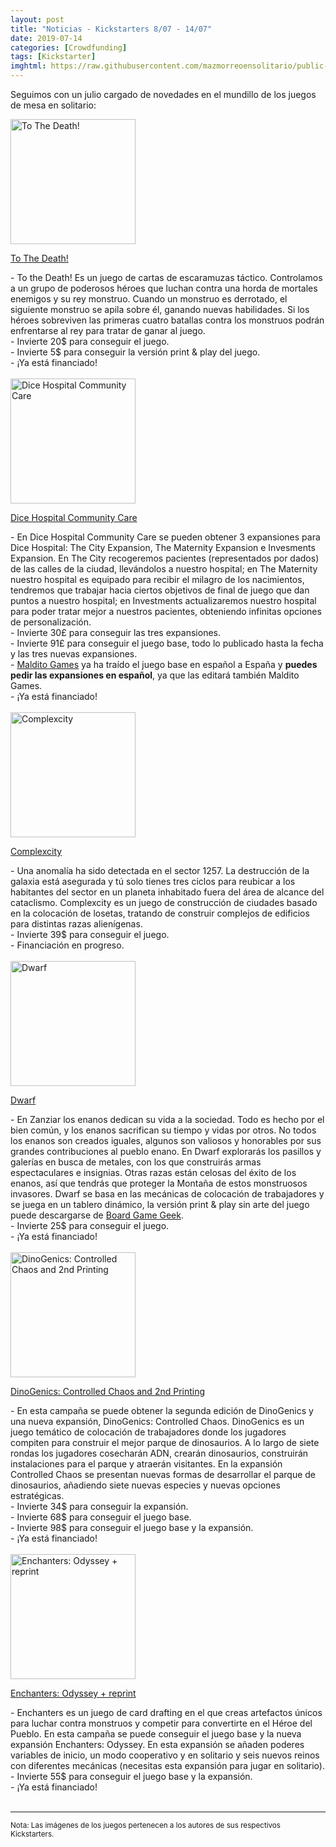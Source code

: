 ```yaml
---
layout: post
title: "Noticias - Kickstarters 8/07 - 14/07"
date: 2019-07-14
categories: [Crowdfunding]
tags: [Kickstarter]
imghtml: https://raw.githubusercontent.com/mazmorreoensolitario/public-images/master/crowdfunding/crowdfunding-19-0708-0714.jpg
---
```


Seguimos con un julio cargado de novedades en el mundillo de los juegos de mesa 
en solitario:

<div class="row">
    <div class="col-md-3">
        <img width="200" height="200"
            src="https://ksr-ugc.imgix.net/assets/025/723/454/ed354ba2b84edbe1c975db9b7c9d22f3_original.jpg?ixlib=rb-2.1.0&w=680&fit=max&v=1562464992&auto=format&gif-q=50&q=92&s=a33617e43a29d60f2da53ff4893730ad"
            class="img-thumbnail" alt="To The Death!">
    </div>
    <div class="col-md-9">
        <p>
            <a target="_blank" 
                href="https://www.kickstarter.com/projects/877511135/to-the-death-a-tactical-skirmish-game-for-1-2-players?ref=mazmorreoensolitario">
            To The Death!
            </a>
        </p>
           - To the Death! Es un juego de cartas de escaramuzas
           táctico. Controlamos a un grupo de poderosos héroes que luchan
           contra una horda de mortales enemigos y su rey monstruo. Cuando un
           monstruo es derrotado, el siguiente monstruo se apila sobre él,
           ganando nuevas habilidades. Si los héroes sobreviven las primeras
           cuatro batallas contra los monstruos podrán enfrentarse al rey para
           tratar de ganar al juego.
           <br>
           - Invierte 20$ para conseguir el juego.
           <br>
           - Invierte 5$ para conseguir la versión print & play del juego.
          <br>
          - ¡Ya está financiado!
    </div>
</div>
<br>

<div class="row">
    <div class="col-md-3">
        <img width="200" height="200"
            src="https://ksr-ugc.imgix.net/assets/025/737/993/20da4622139df9b1150670e33df3c9f1_original.jpg?ixlib=rb-2.1.0&w=680&fit=max&v=1562606399&auto=format&gif-q=50&q=92&s=4b1a9d2e1dd416a68fac03f9cbc4307c"
            class="img-thumbnail" alt="Dice Hospital Community Care">
    </div>
    <div class="col-md-9">
        <p>
            <a target="_blank" 
                href="https://www.kickstarter.com/projects/alleycatgames/dice-hospital-community-care-3-expansions-for-dice-hospital?ref=mazmorreoensolitario">
            Dice Hospital Community Care
            </a>
        </p>
           - En Dice Hospital Community Care se pueden obtener 3 expansiones
           para Dice Hospital: The City Expansion, The Maternity Expansion e
           Invesments Expansion. En The City recogeremos pacientes
           (representados por dados) de las calles de la ciudad, llevándolos a
           nuestro hospital; en The Maternity nuestro hospital es equipado para
           recibir el milagro de los nacimientos, tendremos que trabajar hacia
           ciertos objetivos de final de juego que dan puntos a nuestro
           hospital; en Investments actualizaremos nuestro hospital para poder
           tratar mejor a nuestros pacientes, obteniendo infinitas opciones de
           personalización. 
           <br>
           - Invierte 30£ para conseguir las tres expansiones.
           <br>
           - Invierte 91£ para conseguir el juego base, todo lo publicado hasta
          la fecha y las tres nuevas expansiones.
          <br>
          - <a href="https://amzn.to/2laGUM1">Maldito Games</a> ya ha traído el
          juego base en español a España y <strong>puedes pedir las expansiones
          en español</strong>, ya que las editará también Maldito Games.
          <br>
          - ¡Ya está financiado!
    </div>
</div>
<br>

<div class="row">
    <div class="col-md-3">
        <img width="200" height="200"
            src="https://ksr-ugc.imgix.net/assets/025/734/025/010e278bd86819f5046187683c3b4ce3_original.jpg?ixlib=rb-2.1.0&w=680&fit=max&v=1562582681&auto=format&gif-q=50&q=92&s=8f3ec9f997be575e47cdf1d947a6d8de"
            class="img-thumbnail" alt="Complexcity">
    </div>
    <div class="col-md-9">
        <p>
            <a target="_blank" 
                href="https://www.kickstarter.com/projects/bigkidgames/complexcity-by-sen-foong-lim-and-jay-cormier?ref=mazmorreoensolitario">
            Complexcity
            </a>
        </p>
           - Una anomalía ha sido detectada en el sector 1257. La destrucción
           de la galaxia está asegurada y tú solo tienes tres ciclos para
           reubicar a los habitantes del sector en un planeta inhabitado fuera
           del área de alcance del cataclismo. Complexcity es un juego de
           construcción de ciudades basado en la colocación de losetas,
           tratando de construir complejos de edificios para distintas razas
           alienígenas. 
           <br>
           - Invierte 39$ para conseguir el juego.
          <br>
          - Financiación en progreso.
    </div>
</div>
<br>

<div class="row">
    <div class="col-md-3">
        <img width="200" height="200"
            src="https://ksr-ugc.imgix.net/assets/025/747/380/fbcccd0b71d68a0506f76bf87d0b17c6_original.png?ixlib=rb-2.1.0&w=680&fit=max&v=1562669024&auto=format&gif-q=50&lossless=true&s=be6457543eb5db730782f64a0baf26ee"
            class="img-thumbnail" alt="Dwarf">
    </div>
    <div class="col-md-9">
        <p>
            <a target="_blank" 
                href="https://www.kickstarter.com/projects/ddpgames/dwarf-board-game?ref=mazmorreoensolitario">
            Dwarf
            </a>
        </p>
           - En Zanziar los enanos dedican su vida a la sociedad. Todo es hecho
           por el bien común, y los enanos sacrifican su tiempo y vidas por
           otros. No todos los enanos son creados iguales, algunos son valiosos
           y honorables por sus grandes contribuciones al pueblo enano. En
           Dwarf explorarás los pasillos y galerías en busca de metales, con
           los que construirás armas espectaculares e insignias. Otras razas
           están celosas del éxito de los enanos, así que tendrás que proteger
           la Montaña de estos monstruosos invasores. Dwarf se basa en las
           mecánicas de colocación de trabajadores y se juega en un tablero
           dinámico, la versión print & play sin arte del juego puede
           descargarse de <a
           href="https://boardgamegeek.com/filepage/154391/full-game-including-rules-and-cards">Board
           Game Geek</a>.
           <br>
           - Invierte 25$ para conseguir el juego.
          <br>
          - ¡Ya está financiado!
    </div>
</div>
<br>

<div class="row">
    <div class="col-md-3">
        <img width="200" height="200"
            src="https://ksr-ugc.imgix.net/assets/025/684/576/c5e681f33264ff749c7d922b5eee1789_original.jpg?ixlib=rb-2.1.0&w=680&fit=max&v=1562096769&auto=format&gif-q=50&q=92&s=7cdbf8882d4c9b5cba94445c1af9f32c"
            class="img-thumbnail" alt="DinoGenics: Controlled Chaos and 2nd Printing">
    </div>
    <div class="col-md-9">
        <p>
            <a target="_blank" 
                href="https://www.kickstarter.com/projects/1541227444/dinogenics-controlled-chaos-and-2nd-printing?ref=mazmorreoensolitario">
            DinoGenics: Controlled Chaos and 2nd Printing
            </a>
        </p>
           - En esta campaña se puede obtener la segunda edición de DinoGenics
           y una nueva expansión, DinoGenics: Controlled Chaos. DinoGenics es
           un juego temático de colocación de trabajadores donde los jugadores
           compiten para construir el mejor parque de dinosaurios. A lo largo
           de siete rondas los jugadores cosecharán ADN, crearán dinosaurios,
           construirán instalaciones para el parque y atraerán visitantes. En
           la expansión Controlled Chaos se presentan nuevas formas de
           desarrollar el parque de dinosaurios, añadiendo siete nuevas
           especies y nuevas opciones estratégicas.
           <br>
           - Invierte 34$ para conseguir la expansión.
           <br>
           - Invierte 68$ para conseguir el juego base.
           <br>
           - Invierte 98$ para conseguir el juego base y la expansión.
          <br>
          - ¡Ya está financiado!
    </div>
</div>
<br>

<div class="row">
    <div class="col-md-3">
        <img width="200" height="200"
            src="https://ksr-ugc.imgix.net/assets/025/713/851/87976a43805651c68e68d40a6315a507_original.jpg?ixlib=rb-2.1.0&w=680&fit=max&v=1562353496&auto=format&gif-q=50&q=92&s=d91186f234434767a38aa1dbc62be9fb"
            class="img-thumbnail" alt="Enchanters: Odyssey + reprint">
    </div>
    <div class="col-md-9">
        <p>
            <a target="_blank" 
                href="https://www.kickstarter.com/projects/470222694/enchanters-odyssey-reprint?ref=mazmorreoensolitario">
            Enchanters: Odyssey + reprint
            </a>
        </p>
           - Enchanters es un juego de card drafting en el que creas artefactos
           únicos para luchar contra monstruos y competir para convertirte en
           el Héroe del Pueblo. En esta campaña se puede conseguir el juego
           base y la nueva expansión Enchanters: Odyssey. En esta expansión se
           añaden poderes variables de inicio, un modo cooperativo y en
           solitario y seis nuevos reinos con diferentes mecánicas (necesitas
           esta expansión para jugar en solitario).
           <br>
           - Invierte 55$ para conseguir el juego base y la expansión.
          <br>
          - ¡Ya está financiado!
    </div>
</div>
<br>

<hr>

<small>Nota: Las imágenes de los juegos pertenecen a los autores de sus
respectivos Kickstarters.</small>
